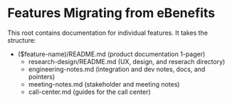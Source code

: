 # Features Migrating from eBenefits

This root contains documentation for individual features. It takes the structure:

- ($feature-name)/README.md (product documentation 1-pager)
  - research-design/README.md (UX, design, and reserach directory)
  - engineering-notes.md (integration and dev notes, docs, and pointers)
  - meeting-notes.md (stakeholder and meeting notes)
  - call-center.md (guides for the call center)
